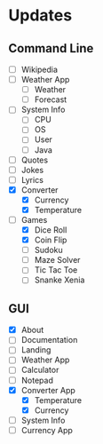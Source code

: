 # Updates

## Command Line

- [ ] Wikipedia
- [ ] Weather App
  - [ ] Weather
  - [ ] Forecast
- [ ] System Info
  - [ ] CPU
  - [ ] OS
  - [ ] User
  - [ ] Java
- [ ] Quotes
- [ ] Jokes
- [ ] Lyrics
- [x] Converter
  - [x] Currency
  - [x] Temperature
- [ ] Games
  - [x] Dice Roll
  - [x] Coin Flip
  - [ ] Sudoku
  - [ ] Maze Solver
  - [ ] Tic Tac Toe
  - [ ] Snanke Xenia

## GUI

- [x] About
- [ ] Documentation
- [ ] Landing
- [ ] Weather App
- [ ] Calculator
- [ ] Notepad
- [x] Converter App
  - [x] Temperature
  - [x] Currency
- [ ] System Info
- [ ] Currency App
